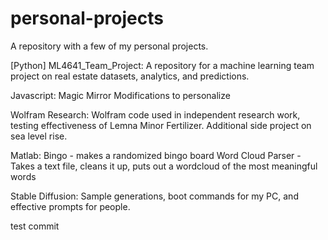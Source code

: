 # personal-projects

A repository with a few of my personal projects.

[Python] ML4641_Team_Project:
A repository for a machine learning team project on real estate datasets, analytics, and predictions.

Javascript:
Magic Mirror Modifications to personalize

Wolfram Research:
Wolfram code used in independent research work, testing effectiveness of Lemna Minor Fertilizer. Additional side project on sea level rise.

Matlab:
Bingo - makes a randomized bingo board
Word Cloud Parser - Takes a text file, cleans it up, puts out a wordcloud of the most meaningful words

Stable Diffusion:
Sample generations, boot commands for my PC, and effective prompts for people.

test commit